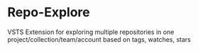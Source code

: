 # Repo-Explore
VSTS Extension for exploring multiple repositories in one project/collection/team/account based on tags, watches, stars
